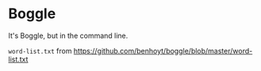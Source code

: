 # Boggle
It's Boggle, but in the command line.

`word-list.txt` from https://github.com/benhoyt/boggle/blob/master/word-list.txt
